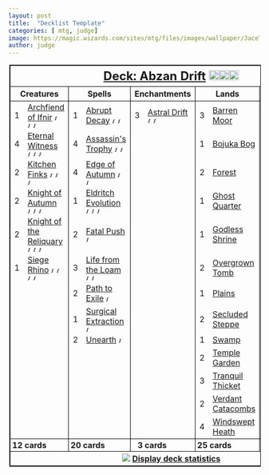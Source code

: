 ```yaml
---
layout: post
title:  "Decklist Template"
categories: [ mtg, judge]
image: https://magic.wizards.com/sites/mtg/files/images/wallpaper/JaceTelepathUnbound_ORI_1920x1080_Wallpaper.jpg
author: judge
---
```

<table style="border: 1px solid #000; border-collapse: collapse; margin-left: 2px;" cellpadding="2" cellspacing="0"><tr><th colspan="10" style="border: 1px solid #000; font-size: 1.5em; font-weight: bold;"><a href="https://deckstats.net/decks/1728/1378613-abzan-drift" target="_blank">Deck: Abzan Drift</a> <img class="mana" src="https://deckstats.net/mana/l/w.gif" style="height: 20px; width: 20px;" alt="{w}" title="{w}" /><img class="mana" src="https://deckstats.net/mana/l/b.gif" style="height: 20px; width: 20px;" alt="{b}" title="{b}" /><img class="mana" src="https://deckstats.net/mana/l/g.gif" style="height: 20px; width: 20px;" alt="{g}" title="{g}" /></th></tr><tr><th colspan="2" style="border: 1px solid #000;">Creatures</th><th colspan="2" style="border: 1px solid #000;">Spells</th><th colspan="2" style="border: 1px solid #000;">Enchantments</th><th colspan="2" style="border: 1px solid #000;">Lands</th><th colspan="2" style="border: 1px solid #000;">Sideboard</th></tr><tr><td style='border-left: 1px solid #000; text-align: right;'>1</td><td><a href='https://www.mtg-forum.de/db/magiccard.php?utf8=1&amp;lng=en&amp;card=Archfiend+of+Ifnir' target='_blank'>Archfiend of Ifnir</a> <img class="mana" src="https://deckstats.net/mana/m/3.gif" style="height: 11px; width: 11px;" alt="{3}" title="{3}" /><img class="mana" src="https://deckstats.net/mana/m/b.gif" style="height: 11px; width: 11px;" alt="{B}" title="{B}" /><img class="mana" src="https://deckstats.net/mana/m/b.gif" style="height: 11px; width: 11px;" alt="{B}" title="{B}" /></td><td style='border-left: 1px solid #000; text-align: right;'>1</td><td><a href='https://www.mtg-forum.de/db/magiccard.php?utf8=1&amp;lng=en&amp;card=Abrupt+Decay' target='_blank'>Abrupt Decay</a> <img class="mana" src="https://deckstats.net/mana/m/b.gif" style="height: 11px; width: 11px;" alt="{B}" title="{B}" /><img class="mana" src="https://deckstats.net/mana/m/g.gif" style="height: 11px; width: 11px;" alt="{G}" title="{G}" /></td><td style='border-left: 1px solid #000; text-align: right;'>3</td><td><a href='https://www.mtg-forum.de/db/magiccard.php?utf8=1&amp;lng=en&amp;card=Astral+Drift' target='_blank'>Astral Drift</a> <img class="mana" src="https://deckstats.net/mana/m/2.gif" style="height: 11px; width: 11px;" alt="{2}" title="{2}" /><img class="mana" src="https://deckstats.net/mana/m/w.gif" style="height: 11px; width: 11px;" alt="{W}" title="{W}" /></td><td style='border-left: 1px solid #000; text-align: right;'>3</td><td><a href='https://www.mtg-forum.de/db/magiccard.php?utf8=1&amp;lng=en&amp;card=Barren+Moor' target='_blank'>Barren Moor</a> </td><td style='border-left: 1px solid #000; text-align: right;'>1</td><td><a href='https://www.mtg-forum.de/db/magiccard.php?utf8=1&amp;lng=en&amp;card=Abrupt+Decay' target='_blank'>Abrupt Decay</a> <img class="mana" src="https://deckstats.net/mana/m/b.gif" style="height: 11px; width: 11px;" alt="{B}" title="{B}" /><img class="mana" src="https://deckstats.net/mana/m/g.gif" style="height: 11px; width: 11px;" alt="{G}" title="{G}" /></td></tr><tr><td style='border-left: 1px solid #000; text-align: right;'>4</td><td><a href='https://www.mtg-forum.de/db/magiccard.php?utf8=1&amp;lng=en&amp;card=Eternal+Witness' target='_blank'>Eternal Witness</a> <img class="mana" src="https://deckstats.net/mana/m/1.gif" style="height: 11px; width: 11px;" alt="{1}" title="{1}" /><img class="mana" src="https://deckstats.net/mana/m/g.gif" style="height: 11px; width: 11px;" alt="{G}" title="{G}" /><img class="mana" src="https://deckstats.net/mana/m/g.gif" style="height: 11px; width: 11px;" alt="{G}" title="{G}" /></td><td style='border-left: 1px solid #000; text-align: right;'>4</td><td><a href='https://www.mtg-forum.de/db/magiccard.php?utf8=1&amp;lng=en&amp;card=Assassin%27s+Trophy' target='_blank'>Assassin&#039;s Trophy</a> <img class="mana" src="https://deckstats.net/mana/m/b.gif" style="height: 11px; width: 11px;" alt="{B}" title="{B}" /><img class="mana" src="https://deckstats.net/mana/m/g.gif" style="height: 11px; width: 11px;" alt="{G}" title="{G}" /></td><td style="border-left: 1px solid #000;"></td><td style="border-right: 1px solid #000;"></td><td style='border-left: 1px solid #000; text-align: right;'>1</td><td><a href='https://www.mtg-forum.de/db/magiccard.php?utf8=1&amp;lng=en&amp;card=Bojuka+Bog' target='_blank'>Bojuka Bog</a> </td><td style='border-left: 1px solid #000; text-align: right;'>2</td><td><a href='https://www.mtg-forum.de/db/magiccard.php?utf8=1&amp;lng=en&amp;card=Infernal+Reckoning' target='_blank'>Infernal Reckoning</a> <img class="mana" src="https://deckstats.net/mana/m/b.gif" style="height: 11px; width: 11px;" alt="{B}" title="{B}" /></td></tr><tr><td style='border-left: 1px solid #000; text-align: right;'>2</td><td><a href='https://www.mtg-forum.de/db/magiccard.php?utf8=1&amp;lng=en&amp;card=Kitchen+Finks' target='_blank'>Kitchen Finks</a> <img class="mana" src="https://deckstats.net/mana/m/1.gif" style="height: 11px; width: 11px;" alt="{1}" title="{1}" /><img class="mana" src="https://deckstats.net/mana/m/gw.gif" style="height: 11px; width: 11px;" alt="{G/W}" title="{G/W}" /><img class="mana" src="https://deckstats.net/mana/m/gw.gif" style="height: 11px; width: 11px;" alt="{G/W}" title="{G/W}" /></td><td style='border-left: 1px solid #000; text-align: right;'>4</td><td><a href='https://www.mtg-forum.de/db/magiccard.php?utf8=1&amp;lng=en&amp;card=Edge+of+Autumn' target='_blank'>Edge of Autumn</a> <img class="mana" src="https://deckstats.net/mana/m/1.gif" style="height: 11px; width: 11px;" alt="{1}" title="{1}" /><img class="mana" src="https://deckstats.net/mana/m/g.gif" style="height: 11px; width: 11px;" alt="{G}" title="{G}" /></td><td style="border-left: 1px solid #000;"></td><td style="border-right: 1px solid #000;"></td><td style='border-left: 1px solid #000; text-align: right;'>2</td><td><a href='https://www.mtg-forum.de/db/magiccard.php?utf8=1&amp;lng=en&amp;card=Forest' target='_blank'>Forest</a> </td><td style='border-left: 1px solid #000; text-align: right;'>2</td><td><a href='https://www.mtg-forum.de/db/magiccard.php?utf8=1&amp;lng=en&amp;card=Kaya%27s+Guile' target='_blank'>Kaya&#039;s Guile</a> <img class="mana" src="https://deckstats.net/mana/m/1.gif" style="height: 11px; width: 11px;" alt="{1}" title="{1}" /><img class="mana" src="https://deckstats.net/mana/m/w.gif" style="height: 11px; width: 11px;" alt="{W}" title="{W}" /><img class="mana" src="https://deckstats.net/mana/m/b.gif" style="height: 11px; width: 11px;" alt="{B}" title="{B}" /></td></tr><tr><td style='border-left: 1px solid #000; text-align: right;'>2</td><td><a href='https://www.mtg-forum.de/db/magiccard.php?utf8=1&amp;lng=en&amp;card=Knight+of+Autumn' target='_blank'>Knight of Autumn</a> <img class="mana" src="https://deckstats.net/mana/m/1.gif" style="height: 11px; width: 11px;" alt="{1}" title="{1}" /><img class="mana" src="https://deckstats.net/mana/m/g.gif" style="height: 11px; width: 11px;" alt="{G}" title="{G}" /><img class="mana" src="https://deckstats.net/mana/m/w.gif" style="height: 11px; width: 11px;" alt="{W}" title="{W}" /></td><td style='border-left: 1px solid #000; text-align: right;'>1</td><td><a href='https://www.mtg-forum.de/db/magiccard.php?utf8=1&amp;lng=en&amp;card=Eldritch+Evolution' target='_blank'>Eldritch Evolution</a> <img class="mana" src="https://deckstats.net/mana/m/1.gif" style="height: 11px; width: 11px;" alt="{1}" title="{1}" /><img class="mana" src="https://deckstats.net/mana/m/g.gif" style="height: 11px; width: 11px;" alt="{G}" title="{G}" /><img class="mana" src="https://deckstats.net/mana/m/g.gif" style="height: 11px; width: 11px;" alt="{G}" title="{G}" /></td><td style="border-left: 1px solid #000;"></td><td style="border-right: 1px solid #000;"></td><td style='border-left: 1px solid #000; text-align: right;'>1</td><td><a href='https://www.mtg-forum.de/db/magiccard.php?utf8=1&amp;lng=en&amp;card=Ghost+Quarter' target='_blank'>Ghost Quarter</a> </td><td style='border-left: 1px solid #000; text-align: right;'>4</td><td><a href='https://www.mtg-forum.de/db/magiccard.php?utf8=1&amp;lng=en&amp;card=Leyline+of+the+Void' target='_blank'>Leyline of the Void</a> <img class="mana" src="https://deckstats.net/mana/m/2.gif" style="height: 11px; width: 11px;" alt="{2}" title="{2}" /><img class="mana" src="https://deckstats.net/mana/m/b.gif" style="height: 11px; width: 11px;" alt="{B}" title="{B}" /><img class="mana" src="https://deckstats.net/mana/m/b.gif" style="height: 11px; width: 11px;" alt="{B}" title="{B}" /></td></tr><tr><td style='border-left: 1px solid #000; text-align: right;'>2</td><td><a href='https://www.mtg-forum.de/db/magiccard.php?utf8=1&amp;lng=en&amp;card=Knight+of+the+Reliquary' target='_blank'>Knight of the Reliquary</a> <img class="mana" src="https://deckstats.net/mana/m/1.gif" style="height: 11px; width: 11px;" alt="{1}" title="{1}" /><img class="mana" src="https://deckstats.net/mana/m/g.gif" style="height: 11px; width: 11px;" alt="{G}" title="{G}" /><img class="mana" src="https://deckstats.net/mana/m/w.gif" style="height: 11px; width: 11px;" alt="{W}" title="{W}" /></td><td style='border-left: 1px solid #000; text-align: right;'>2</td><td><a href='https://www.mtg-forum.de/db/magiccard.php?utf8=1&amp;lng=en&amp;card=Fatal+Push' target='_blank'>Fatal Push</a> <img class="mana" src="https://deckstats.net/mana/m/b.gif" style="height: 11px; width: 11px;" alt="{B}" title="{B}" /></td><td style="border-left: 1px solid #000;"></td><td style="border-right: 1px solid #000;"></td><td style='border-left: 1px solid #000; text-align: right;'>1</td><td><a href='https://www.mtg-forum.de/db/magiccard.php?utf8=1&amp;lng=en&amp;card=Godless+Shrine' target='_blank'>Godless Shrine</a> </td><td style='border-left: 1px solid #000; text-align: right;'>2</td><td><a href='https://www.mtg-forum.de/db/magiccard.php?utf8=1&amp;lng=en&amp;card=Stony+Silence' target='_blank'>Stony Silence</a> <img class="mana" src="https://deckstats.net/mana/m/1.gif" style="height: 11px; width: 11px;" alt="{1}" title="{1}" /><img class="mana" src="https://deckstats.net/mana/m/w.gif" style="height: 11px; width: 11px;" alt="{W}" title="{W}" /></td></tr><tr><td style='border-left: 1px solid #000; text-align: right;'>1</td><td><a href='https://www.mtg-forum.de/db/magiccard.php?utf8=1&amp;lng=en&amp;card=Siege+Rhino' target='_blank'>Siege Rhino</a> <img class="mana" src="https://deckstats.net/mana/m/1.gif" style="height: 11px; width: 11px;" alt="{1}" title="{1}" /><img class="mana" src="https://deckstats.net/mana/m/w.gif" style="height: 11px; width: 11px;" alt="{W}" title="{W}" /><img class="mana" src="https://deckstats.net/mana/m/b.gif" style="height: 11px; width: 11px;" alt="{B}" title="{B}" /><img class="mana" src="https://deckstats.net/mana/m/g.gif" style="height: 11px; width: 11px;" alt="{G}" title="{G}" /></td><td style='border-left: 1px solid #000; text-align: right;'>3</td><td><a href='https://www.mtg-forum.de/db/magiccard.php?utf8=1&amp;lng=en&amp;card=Life+from+the+Loam' target='_blank'>Life from the Loam</a> <img class="mana" src="https://deckstats.net/mana/m/1.gif" style="height: 11px; width: 11px;" alt="{1}" title="{1}" /><img class="mana" src="https://deckstats.net/mana/m/g.gif" style="height: 11px; width: 11px;" alt="{G}" title="{G}" /></td><td style="border-left: 1px solid #000;"></td><td style="border-right: 1px solid #000;"></td><td style='border-left: 1px solid #000; text-align: right;'>2</td><td><a href='https://www.mtg-forum.de/db/magiccard.php?utf8=1&amp;lng=en&amp;card=Overgrown+Tomb' target='_blank'>Overgrown Tomb</a> </td><td style='border-left: 1px solid #000; text-align: right;'>4</td><td><a href='https://www.mtg-forum.de/db/magiccard.php?utf8=1&amp;lng=en&amp;card=Thoughtseize' target='_blank'>Thoughtseize</a> <img class="mana" src="https://deckstats.net/mana/m/b.gif" style="height: 11px; width: 11px;" alt="{B}" title="{B}" /></td></tr><tr><td style="border-left: 1px solid #000;"></td><td style="border-right: 1px solid #000;"></td><td style='border-left: 1px solid #000; text-align: right;'>2</td><td><a href='https://www.mtg-forum.de/db/magiccard.php?utf8=1&amp;lng=en&amp;card=Path+to+Exile' target='_blank'>Path to Exile</a> <img class="mana" src="https://deckstats.net/mana/m/w.gif" style="height: 11px; width: 11px;" alt="{W}" title="{W}" /></td><td style="border-left: 1px solid #000;"></td><td style="border-right: 1px solid #000;"></td><td style='border-left: 1px solid #000; text-align: right;'>1</td><td><a href='https://www.mtg-forum.de/db/magiccard.php?utf8=1&amp;lng=en&amp;card=Plains' target='_blank'>Plains</a> </td><td style="border-left: 1px solid #000;"></td><td style="border-right: 1px solid #000;"></td></tr><tr><td style="border-left: 1px solid #000;"></td><td style="border-right: 1px solid #000;"></td><td style='border-left: 1px solid #000; text-align: right;'>1</td><td><a href='https://www.mtg-forum.de/db/magiccard.php?utf8=1&amp;lng=en&amp;card=Surgical+Extraction' target='_blank'>Surgical Extraction</a> <img class="mana" src="https://deckstats.net/mana/m/bp.png" style="height: 11px; width: 11px;" alt="{BP}" title="{BP}" /></td><td style="border-left: 1px solid #000;"></td><td style="border-right: 1px solid #000;"></td><td style='border-left: 1px solid #000; text-align: right;'>2</td><td><a href='https://www.mtg-forum.de/db/magiccard.php?utf8=1&amp;lng=en&amp;card=Secluded+Steppe' target='_blank'>Secluded Steppe</a> </td><td style="border-left: 1px solid #000;"></td><td style="border-right: 1px solid #000;"></td></tr><tr><td style="border-left: 1px solid #000;"></td><td style="border-right: 1px solid #000;"></td><td style='border-left: 1px solid #000; text-align: right;'>2</td><td><a href='https://www.mtg-forum.de/db/magiccard.php?utf8=1&amp;lng=en&amp;card=Unearth' target='_blank'>Unearth</a> <img class="mana" src="https://deckstats.net/mana/m/b.gif" style="height: 11px; width: 11px;" alt="{B}" title="{B}" /></td><td style="border-left: 1px solid #000;"></td><td style="border-right: 1px solid #000;"></td><td style='border-left: 1px solid #000; text-align: right;'>1</td><td><a href='https://www.mtg-forum.de/db/magiccard.php?utf8=1&amp;lng=en&amp;card=Swamp' target='_blank'>Swamp</a> </td><td style="border-left: 1px solid #000;"></td><td style="border-right: 1px solid #000;"></td></tr><tr><td style="border-left: 1px solid #000;"></td><td style="border-right: 1px solid #000;"></td><td style="border-left: 1px solid #000;"></td><td style="border-right: 1px solid #000;"></td><td style="border-left: 1px solid #000;"></td><td style="border-right: 1px solid #000;"></td><td style='border-left: 1px solid #000; text-align: right;'>2</td><td><a href='https://www.mtg-forum.de/db/magiccard.php?utf8=1&amp;lng=en&amp;card=Temple+Garden' target='_blank'>Temple Garden</a> </td><td style="border-left: 1px solid #000;"></td><td style="border-right: 1px solid #000;"></td></tr><tr><td style="border-left: 1px solid #000;"></td><td style="border-right: 1px solid #000;"></td><td style="border-left: 1px solid #000;"></td><td style="border-right: 1px solid #000;"></td><td style="border-left: 1px solid #000;"></td><td style="border-right: 1px solid #000;"></td><td style='border-left: 1px solid #000; text-align: right;'>3</td><td><a href='https://www.mtg-forum.de/db/magiccard.php?utf8=1&amp;lng=en&amp;card=Tranquil+Thicket' target='_blank'>Tranquil Thicket</a> </td><td style="border-left: 1px solid #000;"></td><td style="border-right: 1px solid #000;"></td></tr><tr><td style="border-left: 1px solid #000;"></td><td style="border-right: 1px solid #000;"></td><td style="border-left: 1px solid #000;"></td><td style="border-right: 1px solid #000;"></td><td style="border-left: 1px solid #000;"></td><td style="border-right: 1px solid #000;"></td><td style='border-left: 1px solid #000; text-align: right;'>2</td><td><a href='https://www.mtg-forum.de/db/magiccard.php?utf8=1&amp;lng=en&amp;card=Verdant+Catacombs' target='_blank'>Verdant Catacombs</a> </td><td style="border-left: 1px solid #000;"></td><td style="border-right: 1px solid #000;"></td></tr><tr><td style="border-left: 1px solid #000;"></td><td style="border-right: 1px solid #000;"></td><td style="border-left: 1px solid #000;"></td><td style="border-right: 1px solid #000;"></td><td style="border-left: 1px solid #000;"></td><td style="border-right: 1px solid #000;"></td><td style='border-left: 1px solid #000; text-align: right;'>4</td><td><a href='https://www.mtg-forum.de/db/magiccard.php?utf8=1&amp;lng=en&amp;card=Windswept+Heath' target='_blank'>Windswept Heath</a> </td><td style="border-left: 1px solid #000;"></td><td style="border-right: 1px solid #000;"></td></tr><tr><th style="border: 1px solid #000; border-right-width: 0px; text-align: right; padding: 2px;">12</th><th style="border: 1px solid #000; border-left-width: 0px; padding: 2px; text-align: left;">cards</th><th style="border: 1px solid #000; border-right-width: 0px; text-align: right; padding: 2px;">20</th><th style="border: 1px solid #000; border-left-width: 0px; padding: 2px; text-align: left;">cards</th><th style="border: 1px solid #000; border-right-width: 0px; text-align: right; padding: 2px;">3</th><th style="border: 1px solid #000; border-left-width: 0px; padding: 2px; text-align: left;">cards</th><th style="border: 1px solid #000; border-right-width: 0px; text-align: right; padding: 2px;">25</th><th style="border: 1px solid #000; border-left-width: 0px; padding: 2px; text-align: left;">cards</th><th style="border: 1px solid #000; border-right-width: 0px; text-align: right; padding: 2px;">15</th><th style="border: 1px solid #000; border-left-width: 0px; padding: 2px; text-align: left;">cards</th></tr><tr><th colspan="10" style="border: 1px solid #000;"><a href="https://deckstats.net/decks/1728/1378613-abzan-drift"><img src="https://i.hbtronix.de/chart_pie.png" style="border: 0;" /></a>&nbsp;<a href="https://deckstats.net/decks/1728/1378613-abzan-drift">Display deck statistics</a></th></tr></table>